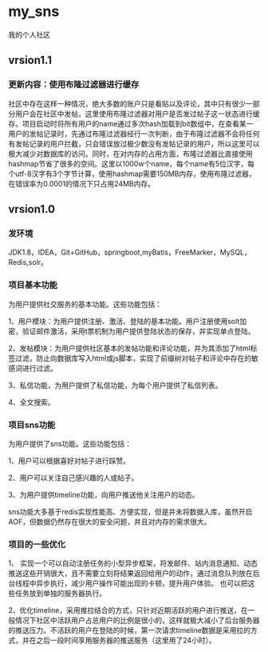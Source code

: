 # my_sns
我的个人社区

## vrsion1.1
### 更新内容：使用布隆过滤器进行缓存
  社区中存在这样一种情况，绝大多数的账户只是看贴以及评论，其中只有很少一部分用户会在社区中发帖，这里使用布隆过滤器对用户是否发过帖子这一状态进行缓存。项目启动时将所有用户的name通过多次hash加载到bit数组中，在查看某一用户的发帖记录时，先通过布隆过滤器经行一次判断，由于布隆过滤器不会将任何有发帖记录的用户拦截，只会错误放过极少数没有发帖记录的用户，所以这里可以极大减少对数据库的访问。同时，在对内存的占用方面，布隆过滤器比直接使用hashmap节省了很多的空间。这里以1000w个name，每个name有5位汉字，每个utf-8汉字有3个字节计算，使用hashmap需要150MB内存，使用布隆过滤器，在错误率为0.0001的情况下只占用24MB内存。

## vrsion1.0

### 发环境
JDK1.8，IDEA，Git+GitHub，springboot,myBatis，FreeMarker，MySQL，Redis,solr。

### 项目基本功能
  为用户提供社交服务的基本功能。这些功能包括：
  
  1、用户模块：为用户提供注册、激活、登陆的基本功能。用户注册使用solt加密，验证邮件激活，采用t票机制为用户提供登陆状态的保存，并实现单点登陆。
  
  2、发帖模块：为用户提供社区基本的发帖功能和评论功能，并为其添加了html标签过滤，防止向数据库写入html或js脚本，实现了前缀树对帖子和评论中存在的敏感词进行过滤。
  
  3、私信功能，为用户提供了私信功能，为每个用户提供了私信列表。
  
  4、全文搜索。
  
### 项目sns功能
  为用户提供了sns功能。这些功能包括：
  
  1、用户可以根据喜好对帖子进行踩赞。
  
  2、用户可以关注自己感兴趣的人或帖子。
  
  3、为用户提供timeline功能，向用户推送他关注用户的动态。
  
  sns功能大多基于redis实现性能高、方便实现，但是并未将数据入库，虽然开启AOF，但数据仍然存在很大的安全问题，并且对内存的需求很大。
  
### 项目的一些优化
  1、 实现一个可以自动注册任务的小型异步框架，将发邮件、站内消息通知、动态推送这些开销很大，且不需要立刻将结果返回给用户的动作，通过消息队列放在后台线程中异步执行，减少用户操作可能出现的卡顿，提升用户体验。 也可以把这些任务放到单独的服务器执行。
  
  2、优化timeline，采用推拉结合的方式，只针对近期活跃的用户进行推送，在一般情况下社区中活跃用户占总用户的比例是很小的，这样就极大减小了后台服务器的推送压力。不活跃的用户在登陆的时候，第一次请求timeline数据是采用拉的方式，并在之后一段时间享用服务器的推送服务（这里用了24小时）。


